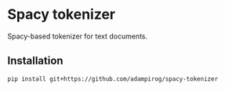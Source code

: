 # Spacy tokenizer

Spacy-based tokenizer for text documents.


## Installation
```bash
pip install git+https://github.com/adampirog/spacy-tokenizer
```
